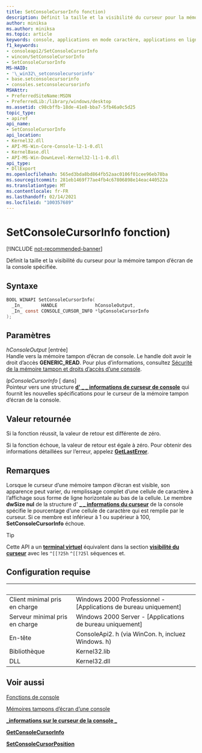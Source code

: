 ```yaml
---
title: SetConsoleCursorInfo fonction)
description: Définit la taille et la visibilité du curseur pour la mémoire tampon d’écran de la console spécifiée.
author: miniksa
ms.author: miniksa
ms.topic: article
keywords: console, applications en mode caractère, applications en ligne de commande, applications de terminal, API console
f1_keywords:
- consoleapi2/SetConsoleCursorInfo
- wincon/SetConsoleCursorInfo
- SetConsoleCursorInfo
MS-HAID:
- '\_win32\_setconsolecursorinfo'
- base.setconsolecursorinfo
- consoles.setconsolecursorinfo
MSHAttr:
- PreferredSiteName:MSDN
- PreferredLib:/library/windows/desktop
ms.assetid: c98cbffb-18de-41e8-bba7-5fb46a0c5d25
topic_type:
- apiref
api_name:
- SetConsoleCursorInfo
api_location:
- Kernel32.dll
- API-MS-Win-Core-Console-l2-1-0.dll
- KernelBase.dll
- API-MS-Win-DownLevel-Kernel32-l1-1-0.dll
api_type:
- DllExport
ms.openlocfilehash: 565ed3bda8bd864fb52aac0106f01cee96eb78ba
ms.sourcegitcommit: 281eb1469f77ae4fb4c67806898e14eac440522a
ms.translationtype: MT
ms.contentlocale: fr-FR
ms.lasthandoff: 02/14/2021
ms.locfileid: "100357689"
---
```

# <a name="setconsolecursorinfo-function"></a>SetConsoleCursorInfo fonction)

[!INCLUDE [not-recommended-banner](./includes/not-recommended-banner.md)]

Définit la taille et la visibilité du curseur pour la mémoire tampon d’écran de la console spécifiée.

## <a name="syntax"></a>Syntaxe

```C
BOOL WINAPI SetConsoleCursorInfo(
  _In_       HANDLE              hConsoleOutput,
  _In_ const CONSOLE_CURSOR_INFO *lpConsoleCursorInfo
);
```

## <a name="parameters"></a>Paramètres

*hConsoleOutput* \[entrée\]  
Handle vers la mémoire tampon d’écran de console. Le handle doit avoir le droit d’accès **GENERIC\_READ**. Pour plus d’informations, consultez [Sécurité de la mémoire tampon et droits d’accès d’une console](console-buffer-security-and-access-rights.md).

*lpConsoleCursorInfo* \[ dans\]  
Pointeur vers une structure [**d' \_ \_ informations de curseur de console**](console-cursor-info-str.md) qui fournit les nouvelles spécifications pour le curseur de la mémoire tampon d’écran de la console.

## <a name="return-value"></a>Valeur retournée

Si la fonction réussit, la valeur de retour est différente de zéro.

Si la fonction échoue, la valeur de retour est égale à zéro. Pour obtenir des informations détaillées sur l’erreur, appelez [**GetLastError**](/windows/win32/api/errhandlingapi/nf-errhandlingapi-getlasterror).

## <a name="remarks"></a>Remarques

Lorsque le curseur d’une mémoire tampon d’écran est visible, son apparence peut varier, du remplissage complet d’une cellule de caractère à l’affichage sous forme de ligne horizontale au bas de la cellule. Le membre **dwSize nul** de la structure d' [**\_ \_ informations du curseur**](console-cursor-info-str.md) de la console spécifie le pourcentage d’une cellule de caractère qui est remplie par le curseur. Si ce membre est inférieur à 1 ou supérieur à 100, **SetConsoleCursorInfo** échoue.

> [!TIP]
> Cette API a un **[terminal virtuel](console-virtual-terminal-sequences.md)** équivalent dans la section **[visibilité du curseur](console-virtual-terminal-sequences.md#cursor-visibility)** avec les `^[[?25h` `^[[?25l` séquences et. 

## <a name="requirements"></a>Configuration requise

| &nbsp; | &nbsp; |
|-|-|
| Client minimal pris en charge | Windows 2000 Professionnel - \[Applications de bureau uniquement\] |
| Serveur minimal pris en charge | Windows 2000 Server - \[Applications de bureau uniquement\] |
| En-tête | ConsoleApi2. h (via WinCon. h, incluez Windows. h) |
| Bibliothèque | Kernel32.lib |
| DLL | Kernel32.dll |

## <a name="see-also"></a>Voir aussi

[Fonctions de console](console-functions.md)

[Mémoires tampons d’écran d’une console](console-screen-buffers.md)

[**\_informations sur le curseur de la console \_**](console-cursor-info-str.md)

[**GetConsoleCursorInfo**](getconsolecursorinfo.md)

[**SetConsoleCursorPosition**](setconsolecursorposition.md)